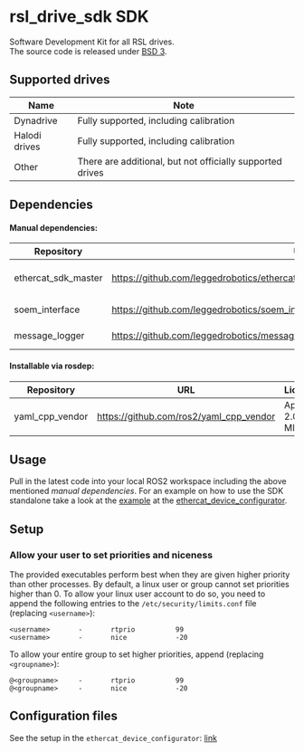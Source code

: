 # rsl_drive_sdk SDK

Software Development Kit for all RSL drives.\
The source code is released under  [BSD 3](LICENSE).

## Supported drives

| Name | Note |
| ---|  --- |
| Dynadrive | Fully supported, including calibration |
| Halodi drives | Fully supported, including calibration |
| Other | There are additional, but not officially supported drives | 


## Dependencies

#### Manual dependencies:

| Repository | URL | License | Content |
| --- | - | --- | --- |
| ethercat_sdk_master | https://github.com/leggedrobotics/ethercat_sdk_master/tree/master/ethercat_sdk_master | BSD 3-Clause | Ethercat master implementation | 
| soem_interface | https://github.com/leggedrobotics/soem_interface | GPLv3 | Wrapper around [SOEM](https://github.com/OpenEtherCATsociety/soem) | 
| message_logger | https://github.com/leggedrobotics/message_logger.git | BSD 3-Clause | Simple logger |

#### Installable via rosdep:

| Repository | URL | License | Content |
| --- | - | --- | --- |
| yaml_cpp_vendor |https://github.com/ros2/yaml_cpp_vendor | Apache 2.0 / MIT | yaml library | 

## Usage

Pull in the latest code into your local ROS2 workspace including the above mentioned _manual dependencies_.
For an example on how to use the SDK standalone take a look at the [example](https://github.com/leggedrobotics/ethercat_device_configurator/blob/master/ethercat_device_configurator/src/standalone.cpp) at the [ethercat_device_configurator](https://github.com/leggedrobotics/ethercat_device_configurator).

## Setup

### Allow your user to set priorities and niceness

The provided executables perform best when they are given higher priority than other processes.
By default, a linux user or group cannot set priorities higher than 0.
To allow your linux user account to do so, you need to append the following entries to the ``/etc/security/limits.conf`` file (replacing ``<username>``):

```
<username>       -       rtprio          99
<username>       -       nice            -20
```

To allow your entire group to set higher priorities, append (replacing ``<groupname>``):

```
@<groupname>     -       rtprio          99
@<groupname>     -       nice            -20
```



## Configuration files

See the setup in the `ethercat_device_configurator`: [link](https://github.com/leggedrobotics/ethercat_device_configurator/tree/master/ethercat_device_configurator/example_config)
